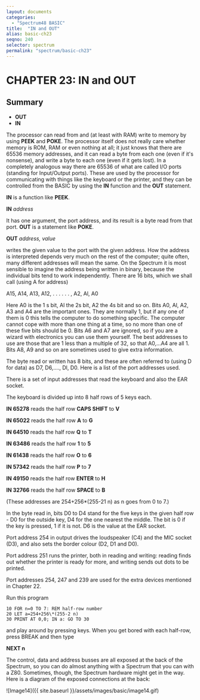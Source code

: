 ```yaml
---
layout: documents
categories: 
  - "Spectrum48 BASIC"
title:  "IN and OUT"
alias: basic-ch23
seqno: 240
selector: spectrum
permalink: "spectrum/basic-ch23"
---
```


# CHAPTER 23: IN and OUT

## Summary

- **OUT**
- **IN**

The processor can read from and (at least with RAM) write to memory by using **PEEK** and **POKE**. The processor itself does not really care whether memory is ROM, RAM or even nothing at all; it just knows that there are 65536 memory addresses, and it can read a byte from each one (even if it's nonsense), and write a byte to each one (even if it gets lost). In a completely analogous way there are 65536 of what are called I/O ports (standing for Input/Output ports). These are
used by the processor for communicating with things like the keyboard or the printer, and they can be controlled from the BASIC by using the **IN** function and
the **OUT** statement.

**IN** is a function like **PEEK**.

**IN** *address*

It has one argument, the port address, and its result is a byte read from that port. **OUT** is a statement like **POKE**.

**OUT** *address, value*

writes the given value to the port with the given address. How the address is interpreted depends very much on the rest of the computer; quite often, many
different addresses will mean the same. On the Spectrum it is most sensible to imagine the address being written in binary, because the individual bits tend to
work independently. There are 16 bits, which we shall call (using A for address)

A15, A14, A13, A12, . . . . . . , A2, Al, A0

Here A0 is the 1 s bit, Al the 2s bit, A2 the 4s bit and so on. Bits A0, Al, A2, A3 and A4 are the important ones. They are normally 1, but if any one of them is
0 this tells the computer to do something specific. The computer cannot cope with more than one thing at a time, so no more than one of these five bits
should be 0. Bits A6 and A7 are ignored, so if you are a wizard with electronics you can use them yourself. The best addresses to use are those that are 1 less
than a multiple of 32, so that A0,...A4 are all 1. Bits A8, A9 and so on are sometimes used to give extra information.

The byte read or written has 8 bits, and these are often referred to (using D for data) as D7, D6,...., Dl, D0. Here is a list of the port addresses used.

There is a set of input addresses that read the keyboard and also the EAR socket.

The keyboard is divided up into 8 half rows of 5 keys each.

**IN 65278** reads the half row **CAPS SHIFT** to **V**

**IN 65022** reads the half row **A** to **G**

**IN 64510** reads the half row **Q** to **T**

**IN 63486** reads the half row **1** to **5**

**IN 61438** reads the half row **O** to **6**

**IN 57342** reads the half row **P** to **7**

**IN 49150** reads the half row **ENTER** to **H**

**IN 32766** reads the half row **SPACE** to **B**

(These addresses are 254+256\*(255-21 n) as n goes from 0 to 7.)

In the byte read in, bits D0 to D4 stand for the five keys in the given half row - D0 for the outside key, D4 for the one nearest the middle. The bit is 0 if the
key is pressed, 1 if it is not. D6 is the value at the EAR socket.

Port address 254 in output drives the loudspeaker (C4) and the MIC socket (D3), and also sets the border colour (D2, D1 and D0).

Port address 251 runs the printer, both in reading and writing: reading finds out whether the printer is ready for more, and writing sends out dots to be
printed.

Port addresses 254, 247 and 239 are used for the extra devices mentioned in Chapter 22.

Run this program

```
10 FOR n=0 TO 7: REM half-row number
20 LET a=254+256\*(255-2 n)
30 PRINT AT 0,0; IN a: GO TO 30
```

and play around by pressing keys. When you get bored with each half-row, press BREAK and then type

**NEXT n**

The control, data and address busses are all exposed at the back of the Spectrum, so you can do almost anything with a Spectrum that you can with a Z80.
Sometimes, though, the Spectrum hardware might get in the way. Here is a diagram of the exposed connections at the back:

![Image14]({{ site.baseurl }}/assets/images/basic/image14.gif) 
